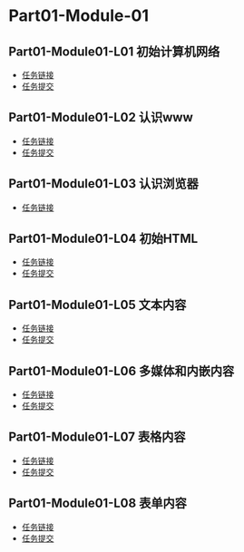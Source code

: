 # Part01-Module-01
## Part01-Module01-L01 初始计算机网络
- [任务链接](https://www.zybuluo.com/Simpleaaa/note/1617745 )
- [任务提交](./pre-01.md)


## Part01-Module01-L02 认识www
- [任务链接](https://www.zybuluo.com/Simpleaaa/note/1617758)
- [任务提交](./pre-02.md)

## Part01-Module01-L03 认识浏览器
- [任务链接]()

## Part01-Module01-L04 初始HTML
- [任务链接](https://www.zybuluo.com/Simpleaaa/note/1617765)
- [任务提交](./pre-04.md)

## Part01-Module01-L05 文本内容
- [任务链接](https://www.zybuluo.com/Simpleaaa/note/1617779)
- [任务提交](./pre-05.md)

## Part01-Module01-L06 多媒体和内嵌内容
- [任务链接](https://www.zybuluo.com/Simpleaaa/note/1617784)
- [任务提交](./pre-06.md)

## Part01-Module01-L07 表格内容
- [任务链接](https://www.zybuluo.com/Simpleaaa/note/1617796)
- [任务提交](./pre-07.md)

## Part01-Module01-L08 表单内容
- [任务链接]()
- [任务提交](./pre-08.md)